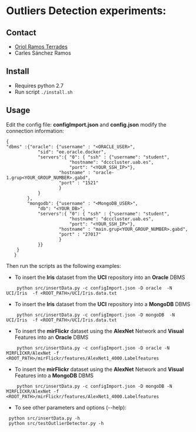 # Outliers Detection experiments:

## Contact

* [Oriol Ramos Terrades](oriol.ramos@uab.cat)
* Carles Sánchez Ramos

## Install

- Requires python 2.7
- Run script `./install.sh`

## Usage


Edit the config file: __configImport.json__ and __config.json__ modify the connection information:
```
{
"dbms" :{"oracle": {"username" : "<ORACLE_USER>",
			"sid": "ee.oracle.docker",
			"servers":{ "0": { "ssh" : {"username": "student",
						"hostname": "dcccluster.uab.es",
 						"port": "<YOUR_SSH_IP>"},
					"hostname" : "oracle-1.grup<YOUR_GROUP_NUMBER>.gabd",
					"port" : "1521"
					}
			}
		},
		"mongodb": {"username" : "<MongoDB_USER>",
			"db": "<YOUR_DB>",
			"servers":{ "0": { "ssh" : {"username": "student",
						"hostname": "dcccluster.uab.es",
 						"port": "<YOUR_SSH_IP>"},
					"hostname" : "main.grup<YOUR_GROUP_NUMBER>.gabd",
					"port" : "27017"
					}
			}}
	}
   }
```
Then run the scripts as the following examples:

* To insert the __Iris__ dataset from the __UCI__ repository into an __Oracle__ DBMS

```
    python src/insertData.py -c configImport.json -D oracle  -N UCI/Iris  -f <ROOT_PATH>/UCI/Iris.data.txt

```

* To insert the __Iris__ dataset from the __UCI__ repository into a __MongoDB__  DBMS

```
    python src/insertData.py -c configImport.json -D mongoDB  -N UCI/Iris  -f <ROOT_PATH>/UCI/Iris.data.txt

```
* To insert the __mirFlickr__ dataset  using the __AlexNet__ Network and __Visual__ Features  into an __Oracle__ DBMS

```
    python src/insertData.py -c configImport.json -D oracle -N MIRFLICKR/AlexNet -f <ROOT_PATH>/mirFlickr/features/AlexNet1_4000.Labelfeatures

```
* To insert the __mirFlickr__ dataset  using the __AlexNet__ Network and __Visual__ Features  into a __MongoDB__ DBMS

```
    python src/insertData.py -c configImport.json -D mongoDB -N MIRFLICKR/AlexNet -f <ROOT_PATH>/mirFlickr/features/AlexNet1_4000.Labelfeatures

```
* To see other parameters and options (--help):
```
 python src/insertData.py -h
 python src/testOutlierDetector.py -h 
```




